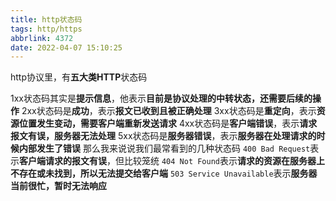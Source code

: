 ```yaml
---
title: http状态码
tags: http/https
abbrlink: 4372
date: 2022-04-07 15:10:25
---
```

http协议里，有**五大类HTTP**状态码
<!-- more -->
1xx状态码其实是**提示信息**，他表示**目前是协议处理的中转状态，还需要后续的操作**
2xx状态码是**成功**，表示**报文已收到且被正确处理**
3xx状态码是**重定向**，表示**资源位置发生变动，需要客户端重新发送请求**
4xx状态码是**客户端错误**，表示**请求报文有误，服务器无法处理**
5xx状态码是**服务器错误**，表示**服务器在处理请求的时候内部发生了错误**
那么我来说说我们最常看到的几种状态码
```400 Bad Request```表示**客户端请求的报文有误**，但比较笼统
```404 Not Found```表示**请求的资源在服务器上不存在或未找到，所以无法提交给客户端**
```503 Service Unavailable```表示**服务器当前很忙，暂时无法响应**